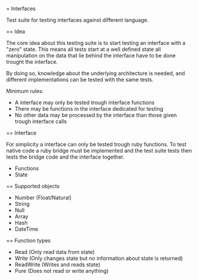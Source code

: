 = Interfaces

Test suite for testing interfaces against different
language.

== Idea

The core idea about this testing suite is to start
testing an interface with a "zero" state. This means
all tests start at a well defined state all manipulation
on the data that lie behind the interface have to be done
trought the interface.

By doing so, knowledge about the underlying architecture
is needed, and different implementations can be tested
with the same tests.

Minimum rules:
 * A interface may only be tested trough interface functions
 * There may be functions in the interface dedicated for testing
 * No other data may be processed by the interface than those given trough interface calls

== Interface

For simplicity a interface can only be tested trough ruby functions.
To test native code a ruby bridge must be implemented and
the test suite tests then tests the bridge code and the interface
together.

 * Functions
 * State

== Supported objects

 * Number (Float/Natural)
 * String
 * Null
 * Array
 * Hash
 * DateTime

== Function types

 * Read (Only read data from state)
 * Write (Only changes state but no information about state is returned)
 * ReadWrite (Writes and reads state)
 * Pure (Does not read or write anything)

